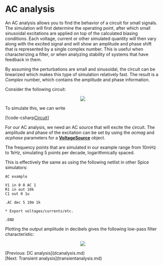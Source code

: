 # AC analysis

An AC analysis allows you to find the behavior of a circuit for small signals. The simulation will first determine the operating point, after which small sinusoidal excitations are applied on top of the calculated biasing conditions. Each voltage, current or other simulated quantity will then vary along with the excited signal and will show an amplitude and phase shift that is represented by a single complex number. This is useful when characterizing a filter, or when analyzing stability of systems that have feedback in them.

By assuming the perturbations are small and sinusoidal, the circuit can be linearized which makes this type of simulation relatively fast. The result is a *Complex* number, which contains the amplitude and phase information.

Consider the following circuit:

<p align="center"><img src="images/example_AC.svg" /></p>

To simulate this, we can write

[!code-csharp[Circuit](../../SpiceSharpTest/BasicExampleTests.cs#example_AC)]

For our AC analysis, we need an AC source that will excite the circuit. The amplitude and phase of the excitation can be set by using the *acmag* and *acphase* parameters for a **[VoltageSource](xref:SpiceSharp.Components.VoltageSource)** object.

The frequency points that are simulated in our example range from 10mHz to 1kHz, simulating 5 points per decade, logarithmically spaced.

This is effectively the same as using the following netlist in other Spice simulators:

```
AC example

V1 in 0 0 AC 1
R1 in out 10k
C1 out 0 1u

.AC dec 5 10m 1k

* Export voltages/currents/etc.

.END
```

Plotting the output amplitude in decibels gives the following low-pass filter characteristic:

<p align="center"><img src="images/example_ACgraph.svg" /></p>

<div class="pull-left">[Previous: DC analysis](dcanalysis.md)</div> <div class="pull-right">[Next: Transient analysis](transientanalysis.md)</div>
